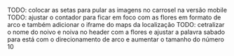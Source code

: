 TODO: colocar as setas para pular as imagens no carrosel na versão mobile
TODO: ajustar o contador para ficar em foco com as flores em formato de arco e também adicionar o iframe do maps da localização
TODO: cetralizar o nome do noivo e noiva no header com a flores e ajustar a palavra sabado para está com o direcionamento de arco e aumentar o tamanho do número 10
